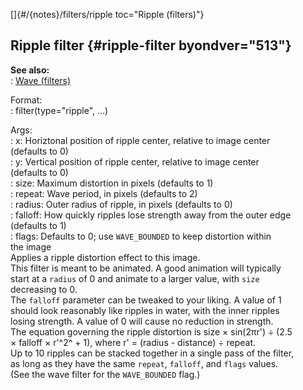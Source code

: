 []{#/{notes}/filters/ripple toc="Ripple (filters)"}    
## Ripple filter {#ripple-filter byondver="513"}    
**See also:**    
:   [Wave (filters)](/ref/%7Bnotes%7D/filters/wave)    
<!-- -->    
Format:    
:   filter(type=\"ripple\", \...)    
<!-- -->    
Args:    
:   x: Horiztonal position of ripple center, relative to image center    
    (defaults to 0)    
:   y: Vertical position of ripple center, relative to image center    
    (defaults to 0)    
:   size: Maximum distortion in pixels (defaults to 1)    
:   repeat: Wave period, in pixels (defaults to 2)    
:   radius: Outer radius of ripple, in pixels (defaults to 0)    
:   falloff: How quickly ripples lose strength away from the outer edge    
    (defaults to 1)    
:   flags: Defaults to 0; use `WAVE_BOUNDED` to keep distortion within    
    the image    
Applies a ripple distortion effect to this image.    
This filter is meant to be animated. A good animation will typically    
start at a `radius` of 0 and animate to a larger value, with `size`    
decreasing to 0.    
The `falloff` parameter can be tweaked to your liking. A value of 1    
should look reasonably like ripples in water, with the inner ripples    
losing strength. A value of 0 will cause no reduction in strength.    
The equation governing the ripple distortion is size × sin(2πr\') ÷ (2.5    
× falloff × r\'^2^ + 1), where r\' = (radius - distance) ÷ repeat.    
Up to 10 ripples can be stacked together in a single pass of the filter,    
as long as they have the same `repeat`, `falloff`, and `flags` values.    
(See the wave filter for the `WAVE_BOUNDED` flag.)  